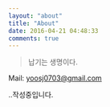 ```yaml
---
layout: "about"
title: "About"
date: 2016-04-21 04:48:33
comments: true
---
```



> 납기는 생명이다.

Mail:  yoosj0703@gmail.com

..작성중입니다.

